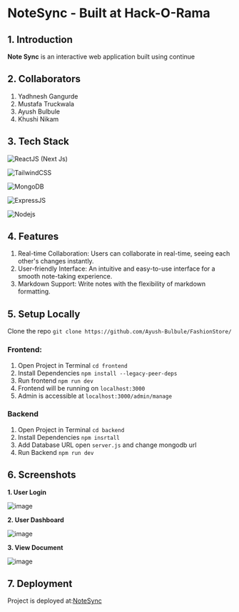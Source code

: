 # NoteSync - Built at Hack-O-Rama 

## 1. Introduction

**Note Sync** is an interactive web application built using continue

## 2. Collaborators  
   1. Yadhnesh Gangurde
   2. Mustafa Truckwala
   3. Ayush Bulbule
   4. Khushi Nikam
      
## 3. Tech Stack
![ReactJS](https://img.shields.io/badge/React-20232A?style=for-the-badge&logo=react&logoColor=61DAFB) (Next Js)

![TailwindCSS](https://img.shields.io/badge/Tailwind_CSS-38B2AC?style=for-the-badge&logo=tailwind-css&logoColor=white)

![MongoDB](https://img.shields.io/badge/MongoDB-4EA94B?style=for-the-badge&logo=mongodb&logoColor=white) 

![ExpressJS](https://img.shields.io/badge/Express.js-404D59?style=for-the-badge) 

![Nodejs](https://img.shields.io/badge/Node.js-43853D?style=for-the-badge&logo=node.js&logoColor=white)

## 4. Features

1. Real-time Collaboration: Users can collaborate in real-time, seeing each other's changes instantly.
2. User-friendly Interface: An intuitive and easy-to-use interface for a smooth note-taking experience.
3. Markdown Support: Write notes with the flexibility of markdown formatting.

## 5. Setup Locally

Clone the repo `git clone https://github.com/Ayush-Bulbule/FashionStore/`
### Frontend:
1. Open Project in Terminal `cd frontend`
2. Install Dependencies `npm install --legacy-peer-deps`
3. Run frontend `npm run dev`
4. Frontend will be running on `localhost:3000`
5. Admin is accessible at `localhost:3000/admin/manage`

### Backend
1. Open Project in Terminal `cd backend`
2. Install Dependencies `npm insrtall`
3. Add Database URL open `server.js` and change mongodb url
4. Run Backend `npm run dev`



## 6. Screenshots

   
  **1. User Login**

   ![image](https://github.com/Ayush-Bulbule/Hack-O-Rama/assets/111428696/6b1e1a39-dcd4-4292-9b20-0ef74c54bc22)


   **2. User Dashboard**

   ![image](https://github.com/Ayush-Bulbule/Hack-O-Rama/assets/111428696/21c18fc7-6787-4448-858d-2dd4aaf10baf)


   **3. View Document**

   ![image](https://github.com/Ayush-Bulbule/Hack-O-Rama/assets/111428696/b86c44db-ef0f-4475-bc62-714f1f99e82b)





## 7. Deployment
Project is deployed at:[NoteSync](https://note-sync-techwing.vercel.app/) 
